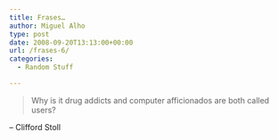 ```yaml
---
title: Frases…
author: Miguel Alho
type: post
date: 2008-09-20T13:13:00+00:00
url: /frases-6/
categories:
  - Random Stuff

---
```

> Why is it drug addicts and computer afficionados are both called users?

&#8211; Clifford Stoll